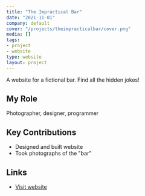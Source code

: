 ```yaml
---
title: "The Impractical Bar"
date: "2021-11-01"
company: default
cover: "/projects/theimpracticalbar/cover.png"
media: []
tags:
- project
- website
type: website
layout: project
---
```


A website for a fictional bar. Find all the hidden jokes!

## My Role
Photographer, designer, programmer

## Key Contributions
* Designed and built website
* Took photographs of the "bar"

## Links
* [Visit website](https://theimpracticalbar.com)